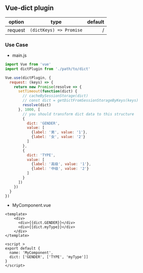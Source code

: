 ## Vue-dict plugin

| option   |     type       |  default |
|:----------:|:-------------:|------:|
| request |  `(dictKeys) => Promise` | / |

### Use Case

- main.js
```js
import Vue from 'vue'
import dictPlugin from './path/to/dict'

Vue.use(dictPlugin, {
  request: (keys) => {
    return new Promise(resolve => {
      setTimeout(function(dict) {
        // cacheBySessionStorage(dict)
        // const dict = getDictFromSessionStorageByKeys(keys)
        resolve(dict)
      }, 1000, [
        // you should transform dict data to this structure
        {
          dict: 'GENDER',
          value: [
            {label: '男', value: '1'},
            {label: '女', value: '2'}
          ]
        },
        {
          dict: 'TYPE',
          value: [
            {label: '高级', value: '1'},
            {label: '中级', value: '2'}
          ]
        }
      ])
    })
  }
})
```
- MyComponent.vue
```vue
<template>
    <div>
      <div>{{dict.GENDER}}</div>
      <div>{{dict.myType}}</div>
    </div>
</template>

<script >
export default {
  name: 'MyComponent',
  dict: ['GENDER', ['TYPE', 'myType']]
}
</script>
```


